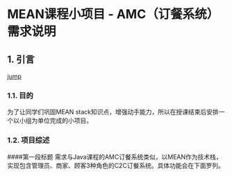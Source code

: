 # MEAN课程小项目 - AMC（订餐系统）需求说明

## 1. 引言

[jump](#jump)

### 1.1. 目的
为了让同学们巩固MEAN stack知识点，增强动手能力，所以在授课结束后安排一个以小组为单位完成的小项目。

### 1.2. 项目综述
####<a name="jump">第一段标题</a>
需求与Java课程的AMC订餐系统类似，以MEAN作为技术栈，实现包含管理员、商家、顾客3种角色的C2C订餐系统。具体功能会在下面罗列。
